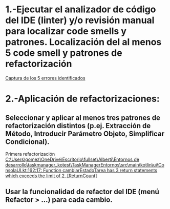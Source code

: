 # 1.-Ejecutar el analizador de código del IDE (linter) y/o revisión manual para localizar code smells y patrones. Localización del al menos 5 code smell y patrones de refactorización

[Captura de los 5 errores identificados](https://github.com/moraalees/TaskManagerEntornos/blob/Bruno/images/debug1/Captura%20de%20pantalla%202025-05-20%20205537.png)

# 2.-Aplicación de refactorizaciones:

## Seleccionar y aplicar al menos tres patrones de refactorización distintos (p.ej. Extracción de Método, Introducir Parámetro Objeto, Simplificar Condicional).

Primera refactorización [C:\Users\gomez\OneDrive\Escritorio\fullset\Alberti\Entornos de desarrollo\taskmanager_kotest\TaskManagerEntornos\src\main\kotlin\ui\ConsolaUI.kt:162:17: Function cambiarEstadoTarea has 3 return statements which exceeds the limit of 2. [ReturnCount]
](https://github.com/moraalees/TaskManagerEntornos/blob/Bruno/images/debug1/Captura%20de%20pantalla%202025-05-20%20210612.png)

## Usar la funcionalidad de refactor del IDE (menú Refactor > …) para cada cambio.
